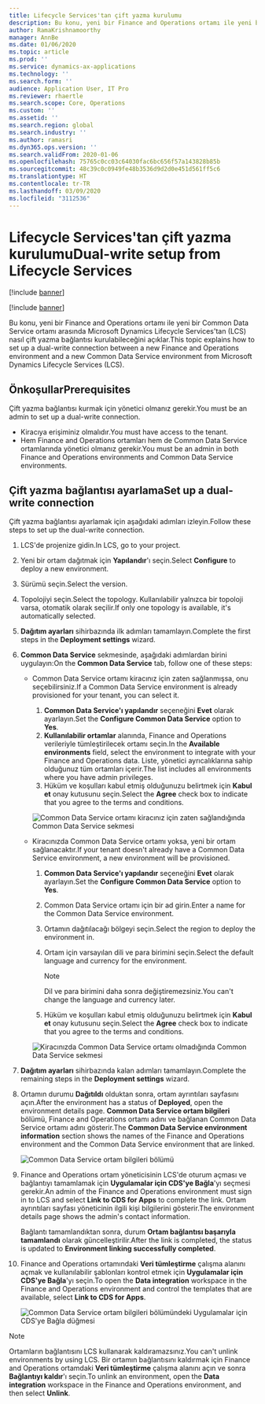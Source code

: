 ```yaml
---
title: Lifecycle Services'tan çift yazma kurulumu
description: Bu konu, yeni bir Finance and Operations ortamı ile yeni bir Common Data Service ortamı arasında Microsoft Dynamics Lifecycle Services'tan (LCS) nasıl çift yazma bağlantısı kurulabileceğini açıklar.
author: RamaKrishnamoorthy
manager: AnnBe
ms.date: 01/06/2020
ms.topic: article
ms.prod: ''
ms.service: dynamics-ax-applications
ms.technology: ''
ms.search.form: ''
audience: Application User, IT Pro
ms.reviewer: rhaertle
ms.search.scope: Core, Operations
ms.custom: ''
ms.assetid: ''
ms.search.region: global
ms.search.industry: ''
ms.author: ramasri
ms.dyn365.ops.version: ''
ms.search.validFrom: 2020-01-06
ms.openlocfilehash: 75765c0cc03c64030fac6bc656f57a143828b85b
ms.sourcegitcommit: 48c39c0c0949fe48b3536d9d2d0e451d561ff5c6
ms.translationtype: HT
ms.contentlocale: tr-TR
ms.lasthandoff: 03/09/2020
ms.locfileid: "3112536"
---
```

# <a name="dual-write-setup-from-lifecycle-services"></a><span data-ttu-id="6d14c-103">Lifecycle Services'tan çift yazma kurulumu</span><span class="sxs-lookup"><span data-stu-id="6d14c-103">Dual-write setup from Lifecycle Services</span></span>

[!include [banner](../../includes/banner.md)]

[!include [banner](../../includes/preview-banner.md)]

<span data-ttu-id="6d14c-104">Bu konu, yeni bir Finance and Operations ortamı ile yeni bir Common Data Service ortamı arasında Microsoft Dynamics Lifecycle Services'tan (LCS) nasıl çift yazma bağlantısı kurulabileceğini açıklar.</span><span class="sxs-lookup"><span data-stu-id="6d14c-104">This topic explains how to set up a dual-write connection between a new Finance and Operations environment and a new Common Data Service environment from Microsoft Dynamics Lifecycle Services (LCS).</span></span>

## <a name="prerequisites"></a><span data-ttu-id="6d14c-105">Önkoşullar</span><span class="sxs-lookup"><span data-stu-id="6d14c-105">Prerequisites</span></span>

<span data-ttu-id="6d14c-106">Çift yazma bağlantısı kurmak için yönetici olmanız gerekir.</span><span class="sxs-lookup"><span data-stu-id="6d14c-106">You must be an admin to set up a dual-write connection.</span></span>

+ <span data-ttu-id="6d14c-107">Kiracıya erişiminiz olmalıdır.</span><span class="sxs-lookup"><span data-stu-id="6d14c-107">You must have access to the tenant.</span></span>
+ <span data-ttu-id="6d14c-108">Hem Finance and Operations ortamları hem de Common Data Service ortamlarında yönetici olmanız gerekir.</span><span class="sxs-lookup"><span data-stu-id="6d14c-108">You must be an admin in both Finance and Operations environments and Common Data Service environments.</span></span>

## <a name="set-up-a-dual-write-connection"></a><span data-ttu-id="6d14c-109">Çift yazma bağlantısı ayarlama</span><span class="sxs-lookup"><span data-stu-id="6d14c-109">Set up a dual-write connection</span></span>

<span data-ttu-id="6d14c-110">Çift yazma bağlantısı ayarlamak için aşağıdaki adımları izleyin.</span><span class="sxs-lookup"><span data-stu-id="6d14c-110">Follow these steps to set up the dual-write connection.</span></span>

1. <span data-ttu-id="6d14c-111">LCS'de projenize gidin.</span><span class="sxs-lookup"><span data-stu-id="6d14c-111">In LCS, go to your project.</span></span>
2. <span data-ttu-id="6d14c-112">Yeni bir ortam dağıtmak için **Yapılandır**'ı seçin.</span><span class="sxs-lookup"><span data-stu-id="6d14c-112">Select **Configure** to deploy a new environment.</span></span>
3. <span data-ttu-id="6d14c-113">Sürümü seçin.</span><span class="sxs-lookup"><span data-stu-id="6d14c-113">Select the version.</span></span> 
4. <span data-ttu-id="6d14c-114">Topolojiyi seçin.</span><span class="sxs-lookup"><span data-stu-id="6d14c-114">Select the topology.</span></span> <span data-ttu-id="6d14c-115">Kullanılabilir yalnızca bir topoloji varsa, otomatik olarak seçilir.</span><span class="sxs-lookup"><span data-stu-id="6d14c-115">If only one topology is available, it's automatically selected.</span></span>
5. <span data-ttu-id="6d14c-116">**Dağıtım ayarları** sihirbazında ilk adımları tamamlayın.</span><span class="sxs-lookup"><span data-stu-id="6d14c-116">Complete the first steps in the **Deployment settings** wizard.</span></span>
6. <span data-ttu-id="6d14c-117">**Common Data Service** sekmesinde, aşağıdaki adımlardan birini uygulayın:</span><span class="sxs-lookup"><span data-stu-id="6d14c-117">On the **Common Data Service** tab, follow one of these steps:</span></span>

    - <span data-ttu-id="6d14c-118">Common Data Service ortamı kiracınız için zaten sağlanmışsa, onu seçebilirsiniz.</span><span class="sxs-lookup"><span data-stu-id="6d14c-118">If a Common Data Service environment is already provisioned for your tenant, you can select it.</span></span>

        1. <span data-ttu-id="6d14c-119">**Common Data Service'ı yapılandır** seçeneğini **Evet** olarak ayarlayın.</span><span class="sxs-lookup"><span data-stu-id="6d14c-119">Set the **Configure Common Data Service** option to **Yes**.</span></span>
        2. <span data-ttu-id="6d14c-120">**Kullanılabilir ortamlar** alanında, Finance and Operations verileriyle tümleştirilecek ortamı seçin.</span><span class="sxs-lookup"><span data-stu-id="6d14c-120">In the **Available environments** field, select the environment to integrate with your Finance and Operations data.</span></span> <span data-ttu-id="6d14c-121">Liste, yönetici ayrıcalıklarına sahip olduğunuz tüm ortamları içerir.</span><span class="sxs-lookup"><span data-stu-id="6d14c-121">The list includes all environments where you have admin privileges.</span></span>
        3. <span data-ttu-id="6d14c-122">Hüküm ve koşulları kabul etmiş olduğunuzu belirtmek için **Kabul et** onay kutusunu seçin.</span><span class="sxs-lookup"><span data-stu-id="6d14c-122">Select the **Agree** check box to indicate that you agree to the terms and conditions.</span></span>

        ![Common Data Service ortamı kiracınız için zaten sağlandığında Common Data Service sekmesi](../dual-write/media/lcs_setup_1.png)

    - <span data-ttu-id="6d14c-124">Kiracınızda Common Data Service ortamı yoksa, yeni bir ortam sağlanacaktır.</span><span class="sxs-lookup"><span data-stu-id="6d14c-124">If your tenant doesn't already have a Common Data Service environment, a new environment will be provisioned.</span></span>

        1. <span data-ttu-id="6d14c-125">**Common Data Service'ı yapılandır** seçeneğini **Evet** olarak ayarlayın.</span><span class="sxs-lookup"><span data-stu-id="6d14c-125">Set the **Configure Common Data Service** option to **Yes**.</span></span>
        2. <span data-ttu-id="6d14c-126">Common Data Service ortamı için bir ad girin.</span><span class="sxs-lookup"><span data-stu-id="6d14c-126">Enter a name for the Common Data Service environment.</span></span>
        3. <span data-ttu-id="6d14c-127">Ortamın dağıtılacağı bölgeyi seçin.</span><span class="sxs-lookup"><span data-stu-id="6d14c-127">Select the region to deploy the environment in.</span></span>
        4. <span data-ttu-id="6d14c-128">Ortam için varsayılan dili ve para birimini seçin.</span><span class="sxs-lookup"><span data-stu-id="6d14c-128">Select the default language and currency for the environment.</span></span>

            > [!NOTE]
            > <span data-ttu-id="6d14c-129">Dil ve para birimini daha sonra değiştiremezsiniz.</span><span class="sxs-lookup"><span data-stu-id="6d14c-129">You can't change the language and currency later.</span></span>

        5. <span data-ttu-id="6d14c-130">Hüküm ve koşulları kabul etmiş olduğunuzu belirtmek için **Kabul et** onay kutusunu seçin.</span><span class="sxs-lookup"><span data-stu-id="6d14c-130">Select the **Agree** check box to indicate that you agree to the terms and conditions.</span></span>

        ![Kiracınızda Common Data Service ortamı olmadığında Common Data Service sekmesi](../dual-write/media/lcs_setup_2.png)

7. <span data-ttu-id="6d14c-132">**Dağıtım ayarları** sihirbazında kalan adımları tamamlayın.</span><span class="sxs-lookup"><span data-stu-id="6d14c-132">Complete the remaining steps in the **Deployment settings** wizard.</span></span>
8. <span data-ttu-id="6d14c-133">Ortamın durumu **Dağıtıldı** olduktan sonra, ortam ayrıntıları sayfasını açın.</span><span class="sxs-lookup"><span data-stu-id="6d14c-133">After the environment has a status of **Deployed**, open the environment details page.</span></span> <span data-ttu-id="6d14c-134">**Common Data Service ortam bilgileri** bölümü, Finance and Operations ortamı adını ve bağlanan Common Data Service ortamı adını gösterir.</span><span class="sxs-lookup"><span data-stu-id="6d14c-134">The **Common Data Service environment information** section shows the names of the Finance and Operations environment and the Common Data Service environment that are linked.</span></span>

    ![Common Data Service ortam bilgileri bölümü](../dual-write/media/lcs_setup_3.png)

9. <span data-ttu-id="6d14c-136">Finance and Operations ortam yöneticisinin LCS'de oturum açması ve bağlantıyı tamamlamak için **Uygulamalar için CDS'ye Bağla**'yı seçmesi gerekir.</span><span class="sxs-lookup"><span data-stu-id="6d14c-136">An admin of the Finance and Operations environment must sign in to LCS and select **Link to CDS for Apps** to complete the link.</span></span> <span data-ttu-id="6d14c-137">Ortam ayrıntıları sayfası yöneticinin ilgili kişi bilgilerini gösterir.</span><span class="sxs-lookup"><span data-stu-id="6d14c-137">The environment details page shows the admin's contact information.</span></span>

    <span data-ttu-id="6d14c-138">Bağlantı tamamlandıktan sonra, durum **Ortam bağlantısı başarıyla tamamlandı** olarak güncelleştirilir.</span><span class="sxs-lookup"><span data-stu-id="6d14c-138">After the link is completed, the status is updated to **Environment linking successfully completed**.</span></span>

10. <span data-ttu-id="6d14c-139">Finance and Operations ortamındaki **Veri tümleştirme** çalışma alanını açmak ve kullanılabilir şablonları kontrol etmek için **Uygulamalar için CDS'ye Bağla**'yı seçin.</span><span class="sxs-lookup"><span data-stu-id="6d14c-139">To open the **Data integration** workspace in the Finance and Operations environment and control the templates that are available, select **Link to CDS for Apps**.</span></span>

    ![Common Data Service ortam bilgileri bölümündeki Uygulamalar için CDS'ye Bağla düğmesi](../dual-write/media/lcs_setup_4.png)

> [!NOTE]
> <span data-ttu-id="6d14c-141">Ortamların bağlantısını LCS kullanarak kaldıramazsınız.</span><span class="sxs-lookup"><span data-stu-id="6d14c-141">You can't unlink environments by using LCS.</span></span> <span data-ttu-id="6d14c-142">Bir ortamın bağlantısını kaldırmak için Finance and Operations ortamdaki **Veri tümleştirme** çalışma alanını açın ve sonra **Bağlantıyı kaldır**'ı seçin.</span><span class="sxs-lookup"><span data-stu-id="6d14c-142">To unlink an environment, open the **Data integration** workspace in the Finance and Operations environment, and then select **Unlink**.</span></span>
